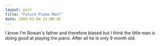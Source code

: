 ```yaml
---
layout: post
title: "Future Piano Man?"
date: 2009-01-04 21:00:26
---
```

I know I'm Rowan's father and therefore biased but I think the little man is doing good at playing the piano. After all he is only 9 month old.

